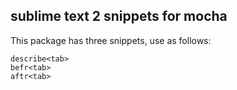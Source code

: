 ## sublime text 2 snippets for mocha

This package has three snippets, use as follows:
	
	describe<tab>
	befr<tab>
	aftr<tab>